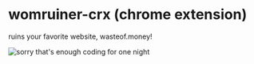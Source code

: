 # womruiner-crx (chrome extension)
ruins your favorite website, wasteof.money!

![sorry](https://github.com/press-dev/womruiner-crx/blob/main/Screenshot%202022-04-09%2011.04.42%20PM.png?raw=true)
 that's enough coding for one night
